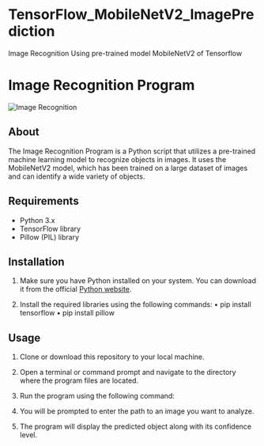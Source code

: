 # TensorFlow_MobileNetV2_ImagePrediction
Image Recognition Using pre-trained model MobileNetV2 of Tensorflow

# Image Recognition Program

![Image Recognition]([image_recognition.jpg](https://hips.hearstapps.com/hmg-prod/images/chow-chow-portrait-royalty-free-image-1652926953.jpg?crop=0.44455xw:1xh;center,top&resize=980:*))

## About

The Image Recognition Program is a Python script that utilizes a pre-trained machine learning model to recognize objects in images. It uses the MobileNetV2 model, which has been trained on a large dataset of images and can identify a wide variety of objects.

## Requirements

- Python 3.x
- TensorFlow library
- Pillow (PIL) library

## Installation

1. Make sure you have Python installed on your system. You can download it from the official [Python website](https://www.python.org/downloads/).

2. Install the required libraries using the following commands:
    • pip install tensorflow
    • pip install pillow

## Usage

1. Clone or download this repository to your local machine.

2. Open a terminal or command prompt and navigate to the directory where the program files are located.

3. Run the program using the following command:

4. You will be prompted to enter the path to an image you want to analyze.

5. The program will display the predicted object along with its confidence level.



